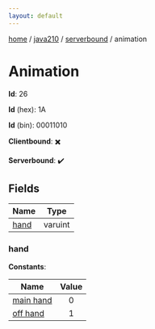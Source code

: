 ```yaml
---
layout: default
---
```


[home](/)  /  [java210](/protocol/java210)  /  [serverbound](/protocol/java210/serverbound)  /  animation

# Animation

**Id**: 26

**Id** (hex): 1A

**Id** (bin): 00011010

**Clientbound**: ✖️

**Serverbound**: ✔️

## Fields

Name | Type
---|---
[hand](#hand) | varuint

### hand

**Constants**:

Name | Value
---|:---:
[main hand](hand_main-hand) | 0
[off hand](hand_off-hand) | 1
